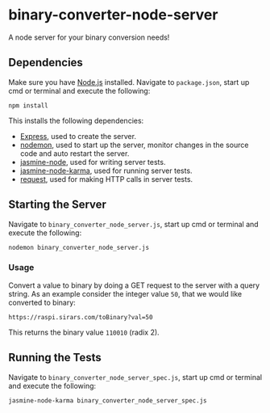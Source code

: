 <h1>binary-converter-node-server</h1>

A node server for your binary conversion needs!

<h2>Dependencies</h2>

Make sure you have <a href="http://nodejs.org/download/" target="_blank">Node.js</a> installed. Navigate to <code>package.json</code>, start up cmd or terminal and execute the following:

<p><code>npm install</code></p>

This installs the following dependencies:

- <a href="http://expressjs.com/" target="_blank">Express</a>, used to create the server.
- <a href="http://nodemon.io/" target="_blank">nodemon</a>, used to start up the server, monitor changes in the source code and auto restart the server.
- <a href="https://github.com/mhevery/jasmine-node" target="_blank">jasmine-node</a>, used for writing server tests. 
- <a href="https://www.npmjs.com/package/jasmine-node-karma" target="_blank">jasmine-node-karma</a>, used for running server tests.
- <a href="https://github.com/request/request" target="_blank">request</a>, used for making HTTP calls in server tests.

<h2>Starting the Server</h2>

Navigate to <code>binary_converter_node_server.js</code>, start up cmd or terminal and execute the following:

<p><code>nodemon binary_converter_node_server.js</code></p>

<h3>Usage</h3>

Convert a value to binary by doing a GET request to the server with a query string. As an example consider the integer value <code>50</code>, that we would like converted to binary:

<p><code>https://raspi.sirars.com/toBinary?val=50</p></code>

This returns the binary value <code>110010</code> (radix 2).

<h2>Running the Tests</h2>

Navigate to <code>binary_converter_node_server_spec.js</code>, start up cmd or terminal and execute the following:

<p><code>jasmine-node-karma binary_converter_node_server_spec.js</code></p>
